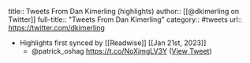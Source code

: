 title:: Tweets From Dan Kimerling (highlights)
author:: [[@dkimerling on Twitter]]
full-title:: "Tweets From Dan Kimerling"
category:: #tweets
url:: https://twitter.com/dkimerling

- Highlights first synced by [[Readwise]] [[Jan 21st, 2023]]
	- @patrick_oshag https://t.co/NoXjmgLV3Y ([View Tweet](https://twitter.com/dkimerling/status/1616496449407025156))